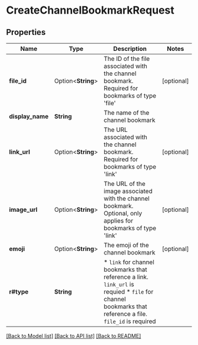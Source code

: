 # CreateChannelBookmarkRequest

## Properties

Name | Type | Description | Notes
------------ | ------------- | ------------- | -------------
**file_id** | Option<**String**> | The ID of the file associated with the channel bookmark. Required for bookmarks of type 'file' | [optional]
**display_name** | **String** | The name of the channel bookmark | 
**link_url** | Option<**String**> | The URL associated with the channel bookmark. Required for bookmarks of type 'link' | [optional]
**image_url** | Option<**String**> | The URL of the image associated with the channel bookmark. Optional, only applies for bookmarks of type 'link' | [optional]
**emoji** | Option<**String**> | The emoji of the channel bookmark | [optional]
**r#type** | **String** | * `link` for channel bookmarks that reference a link. `link_url` is requied * `file` for channel bookmarks that reference a file. `file_id` is required  | 

[[Back to Model list]](../README.md#documentation-for-models) [[Back to API list]](../README.md#documentation-for-api-endpoints) [[Back to README]](../README.md)


